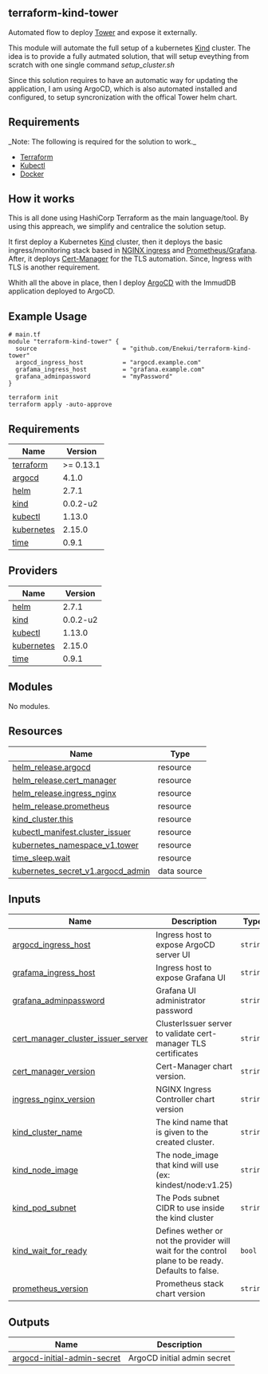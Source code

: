 ## terraform-kind-tower

Automated flow to deploy [Tower](https://github.com/seqeralabs/nf-tower) and expose it externally.

This module will automate the full setup of a kubernetes [Kind](https://kind.sigs.k8s.io/docs/user/quick-start/) cluster.
The idea is to provide a fully autmated solution, that will setup eveything from scratch with one single command *setup\_cluster.sh*

Since this solution requires to have an automatic way for updating the application, I am using ArgoCD, which is also automated installed and configured, to setup syncronization with the offical Tower helm chart.

## Requirements

\_Note: The following is required for the solution to work.\_

* [Terraform](https://www.terraform.io)
* [Kubectl](https://kubernetes.io/es/docs/tasks/tools/)
* [Docker](https://docs.docker.com/engine/install/ubuntu/)

## How it works

This is all done using HashiCorp Terraform as the main language/tool.
By using this appreach, we simplify and centralice the solution setup.

It first deploy a Kubernetes [Kind](https://kind.sigs.k8s.io/docs/user/quick-start/) cluster, then it deploys the basic ingress/monitoring stack based in [NGINX ingress](https://docs.nginx.com/nginx-ingress-controller/) and [Prometheus/Grafana](https://github.com/prometheus-community/helm-charts/tree/main/charts/kube-prometheus-stack).
After, it deploys [Cert-Manager](https://cert-manager.io) for the TLS automation. Since, Ingress with TLS is another requirement.

Whith all the above in place, then I deploy [ArgoCD](https://argo-cd.readthedocs.io/en/stable/) with the ImmudDB application deployed to ArgoCD.

## Example Usage

```hcl
# main.tf
module "terraform-kind-tower" {
  source                        = "github.com/Enekui/terraform-kind-tower"
  argocd_ingress_host           = "argocd.example.com"
  grafama_ingress_host          = "grafana.example.com"
  grafana_adminpassword         = "myPassword"
}
```

```shell
terraform init
terraform apply -auto-approve
```

## Requirements

| Name | Version |
|------|---------|
| <a name="requirement_terraform"></a> [terraform](#requirement\_terraform) | >= 0.13.1 |
| <a name="requirement_argocd"></a> [argocd](#requirement\_argocd) | 4.1.0 |
| <a name="requirement_helm"></a> [helm](#requirement\_helm) | 2.7.1 |
| <a name="requirement_kind"></a> [kind](#requirement\_kind) | 0.0.2-u2 |
| <a name="requirement_kubectl"></a> [kubectl](#requirement\_kubectl) | 1.13.0 |
| <a name="requirement_kubernetes"></a> [kubernetes](#requirement\_kubernetes) | 2.15.0 |
| <a name="requirement_time"></a> [time](#requirement\_time) | 0.9.1 |

## Providers

| Name | Version |
|------|---------|
| <a name="provider_helm"></a> [helm](#provider\_helm) | 2.7.1 |
| <a name="provider_kind"></a> [kind](#provider\_kind) | 0.0.2-u2 |
| <a name="provider_kubectl"></a> [kubectl](#provider\_kubectl) | 1.13.0 |
| <a name="provider_kubernetes"></a> [kubernetes](#provider\_kubernetes) | 2.15.0 |
| <a name="provider_time"></a> [time](#provider\_time) | 0.9.1 |

## Modules

No modules.

## Resources

| Name | Type |
|------|------|
| [helm_release.argocd](https://registry.terraform.io/providers/hashicorp/helm/2.7.1/docs/resources/release) | resource |
| [helm_release.cert_manager](https://registry.terraform.io/providers/hashicorp/helm/2.7.1/docs/resources/release) | resource |
| [helm_release.ingress_nginx](https://registry.terraform.io/providers/hashicorp/helm/2.7.1/docs/resources/release) | resource |
| [helm_release.prometheus](https://registry.terraform.io/providers/hashicorp/helm/2.7.1/docs/resources/release) | resource |
| [kind_cluster.this](https://registry.terraform.io/providers/unicell/kind/0.0.2-u2/docs/resources/cluster) | resource |
| [kubectl_manifest.cluster_issuer](https://registry.terraform.io/providers/gavinbunney/kubectl/1.13.0/docs/resources/manifest) | resource |
| [kubernetes_namespace_v1.tower](https://registry.terraform.io/providers/hashicorp/kubernetes/2.15.0/docs/resources/namespace_v1) | resource |
| [time_sleep.wait](https://registry.terraform.io/providers/hashicorp/time/0.9.1/docs/resources/sleep) | resource |
| [kubernetes_secret_v1.argocd_admin](https://registry.terraform.io/providers/hashicorp/kubernetes/2.15.0/docs/data-sources/secret_v1) | data source |

## Inputs

| Name | Description | Type | Default | Required |
|------|-------------|------|---------|:--------:|
| <a name="input_argocd_ingress_host"></a> [argocd\_ingress\_host](#input\_argocd\_ingress\_host) | Ingress host to expose ArgoCD server UI | `string` | n/a | yes |
| <a name="input_grafama_ingress_host"></a> [grafama\_ingress\_host](#input\_grafama\_ingress\_host) | Ingress host to expose Grafana UI | `string` | n/a | yes |
| <a name="input_grafana_adminpassword"></a> [grafana\_adminpassword](#input\_grafana\_adminpassword) | Grafana UI administrator password | `string` | n/a | yes |
| <a name="input_cert_manager_cluster_issuer_server"></a> [cert\_manager\_cluster\_issuer\_server](#input\_cert\_manager\_cluster\_issuer\_server) | ClusterIssuer server to validate cert-manager TLS certificates | `string` | `"https://acme-v02.api.letsencrypt.org/directory"` | no |
| <a name="input_cert_manager_version"></a> [cert\_manager\_version](#input\_cert\_manager\_version) | Cert-Manager chart version. | `string` | `"1.7.1"` | no |
| <a name="input_ingress_nginx_version"></a> [ingress\_nginx\_version](#input\_ingress\_nginx\_version) | NGINX Ingress Controller chart version | `string` | `"4.3.0"` | no |
| <a name="input_kind_cluster_name"></a> [kind\_cluster\_name](#input\_kind\_cluster\_name) | The kind name that is given to the created cluster. | `string` | `"kind-cluster"` | no |
| <a name="input_kind_node_image"></a> [kind\_node\_image](#input\_kind\_node\_image) | The node\_image that kind will use (ex: kindest/node:v1.25) | `string` | `"kindest/node:v1.25.2"` | no |
| <a name="input_kind_pod_subnet"></a> [kind\_pod\_subnet](#input\_kind\_pod\_subnet) | The Pods subnet CIDR to use inside the kind cluster | `string` | `"10.244.0.0/16"` | no |
| <a name="input_kind_wait_for_ready"></a> [kind\_wait\_for\_ready](#input\_kind\_wait\_for\_ready) | Defines wether or not the provider will wait for the control plane to be ready. Defaults to false. | `bool` | `true` | no |
| <a name="input_prometheus_version"></a> [prometheus\_version](#input\_prometheus\_version) | Prometheus stack chart version | `string` | `"41.7.3"` | no |

## Outputs

| Name | Description |
|------|-------------|
| <a name="output_argocd-initial-admin-secret"></a> [argocd-initial-admin-secret](#output\_argocd-initial-admin-secret) | ArgoCD initial admin secret |